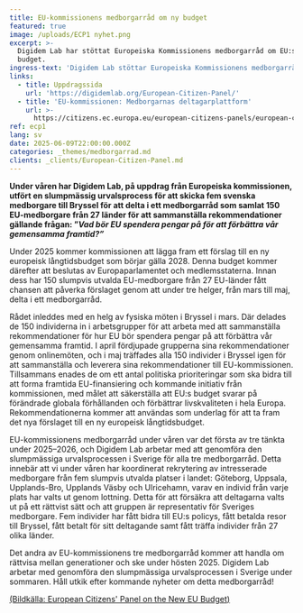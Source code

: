 ```yaml
---
title: EU-kommissionens medborgarråd om ny budget
featured: true
image: /uploads/ECP1 nyhet.png
excerpt: >-
  Digidem Lab har stöttat Europeiska Kommissionens medborgarråd om EU:s nya
  budget.
ingress-text: 'Digidem Lab stöttar Europeiska Kommissionens medborgarråd om EU:s nya budget.'
links:
  - title: Uppdragssida
    url: 'https://digidemlab.org/European-Citizen-Panel/'
  - title: 'EU-kommissionen: Medborgarnas deltagarplattform'
    url: >-
      https://citizens.ec.europa.eu/european-citizens-panels/european-citizens-panel-new-european-budget_en
ref: ecp1
lang: sv
date: 2025-06-09T22:00:00.000Z
categories: _themes/medborgarrad.md
clients: _clients/European-Citizen-Panel.md
---
```


**Under våren har Digidem Lab, på uppdrag från Europeiska kommissionen, utfört en slumpmässig urvalsprocess för att skicka fem svenska medborgare till Bryssel för att delta i ett medborgarråd som samlat 150 EU-medborgare från 27 länder för att sammanställa rekommendationer gällande frågan: ”*Vad bör EU spendera pengar på för att förbättra vår gemensamma framtid?”***

Under 2025 kommer kommissionen att lägga fram ett förslag till en ny europeisk långtidsbudget som börjar gälla 2028. Denna budget kommer därefter att beslutas av Europaparlamentet och medlemsstaterna. Innan dess har 150 slumpvis utvalda EU-medborgare från 27 EU-länder fått chansen att påverka förslaget genom att under tre helger, från mars till maj, delta i ett medborgarråd.

Rådet inleddes med en helg av fysiska möten i Bryssel i mars. Där delades de 150 individerna in i arbetsgrupper för att arbeta med att sammanställa rekommendationer för hur EU bör spendera pengar på att förbättra vår gemensamma framtid. I april fördjupade grupperna sina rekommendationer genom onlinemöten, och i maj träffades alla 150 individer i Bryssel igen för att sammanställa och leverera sina rekommendationer till EU-kommissionen. Tillsammans enades de om ett antal politiska prioriteringar som ska bidra till att forma framtida EU-finansiering och kommande initiativ från kommissionen, med målet att säkerställa att EU:s budget svarar på förändrade globala förhållanden och förbättrar livskvaliteten i hela Europa. Rekommendationerna kommer att användas som underlag för att ta fram det nya förslaget till en ny europeisk långtidsbudget.

EU-kommissionens medborgarråd under våren var det första av tre tänkta under 2025–2026, och Digidem Lab arbetar med att genomföra den slumpmässiga urvalsprocessen i Sverige för alla tre medborgarråd. Detta innebär att vi under våren har koordinerat rekrytering av intresserade medborgare från fem slumpvis utvalda platser i landet: Göteborg, Uppsala, Upplands-Bro, Upplands Väsby och Ulricehamn, varav en individ från varje plats har valts ut genom lottning. Detta för att försäkra att deltagarna valts ut på ett rättvist sätt och att gruppen är representativ för Sveriges medborgare. Fem individer har fått bidra till EU:s policys, fått betalda resor till Bryssel, fått betalt för sitt deltagande samt fått träffa individer från 27 olika länder.

Det andra av EU-kommissionens tre medborgarråd kommer att handla om rättvisa mellan generationer och ske under hösten 2025. Digidem Lab arbetar med genomföra den slumpmässiga urvalsprocessen i Sverige under sommaren. Håll utkik efter kommande nyheter om detta medborgarråd!

[(Bildkälla: European Citizens' Panel on the New EU Budget)](https://citizens.ec.europa.eu/european-citizens-panel-new-european-budget_sv#paragraph_682 "Bildkälla")
